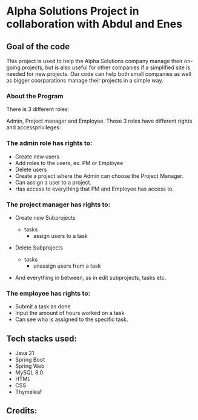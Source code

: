 # Alpha Solutions Project in collaboration with Abdul and Enes

## Goal of the code
This project is used to help the Alpha Solutions company manage their on-going projects, but is also useful for other companies if a simplified site is needed for new projects. Our code can help both small companies as well as bigger coorparations manage their projects in a simple way.

### About the Program
There is 3 different roles:

Admin, Project manager and Employee. Those 3 roles have different rights and accessprivileges:

### The admin role has rights to:
- Create new users
- Add roles to the users, ex. PM or Employee
- Delete users
- Create a project where the Admin can choose the Project Manager.
- Can assign a user to a project.
- Has access to everything that PM and Employee has access to.

### The project manager has rights to:
- Create new Subprojects
  - tasks
    - assign users to a task
- Delete Subprojects
  - tasks
    - unassign users from a task
   
- And everything in between, as in edit subprojects, tasks etc.  

### The employee has rights to:
- Submit a task as done
- Input the amount of hours worked on a task
- Can see who is assigned to the specific task.

## Tech stacks used:
- Java 21
- Spring Boot
- Spring Web
- MySQL 8.0
- HTML
- CSS
- Thymeleaf


## Credits:

